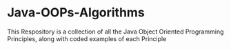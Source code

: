 # Java-OOPs-Algorithms

This Respository is a collection of all the Java Object Oriented Programming Principles, along with coded examples of each Principle 
